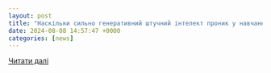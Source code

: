 ```yaml
---
layout: post
title: "Наскільки сильно генеративний штучний інтелект проник у навчання й чого варто очікувати | АРГУМЕНТ"
date: 2024-08-08 14:57:47 +0000
categories: [news]
---
```


[Читати далі](https://argumentua.com/novini/naskilki-silno-generativnii-shtuchnii-intelekt-pronik-u-navchannya-i-chogo-varto-ochikuvati)
